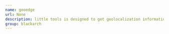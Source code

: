 ```yaml
---
name: geoedge
url: None
description: little tools is designed to get geolocalization information of a host, it get the information from two sources (maxmind and geoiptool). URL : None Groups : blackarch blackarch-recon
group: blackarch
---
```

